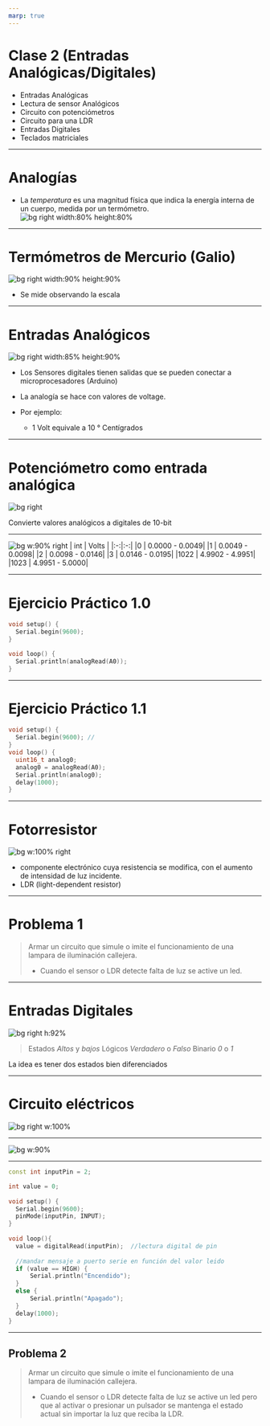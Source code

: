 ```yaml
---
marp: true
---
```

<!--
author: "Pablo Moreira"
theme: default
paginate: true
size: 16:9
footer: "[Link](https://github.com/pablomoreira/arduino_01/blob/main/clase01.md)"


-->

<style>
r { color: Red }
o { color: Orange }
g { color: Green }
</style> 

# **Clase 2 (Entradas Analógicas/Digitales)**
- Entradas Analógicas
- Lectura de sensor Analógicos
- Circuito con potenciómetros
- Circuito para una LDR
- Entradas Digitales
- Teclados matriciales
---
# **Analogías**

- La  *temperatura* es una magnitud física que indica la energía interna de un cuerpo, medida por un termómetro.
![bg right width:80% height:80%](https://upload.wikimedia.org/wikipedia/commons/6/6d/Translational_motion.gif)

---

# **Termómetros de Mercurio (Galio)**

![bg right width:90% height:90%](img/thermometers.jpg)
- Se mide observando la escala

---

# **Entradas Analógicos**

![bg right width:85% height:90%](https://i0.wp.com/blog.330ohms.com/wp-content/uploads/2020/06/Arduino_lm35_bb.png?resize=696%2C860&ssl=1)

- Los Sensores digitales tienen salidas que se pueden conectar a microprocesadores (Arduino)

- La analogía se hace con valores de voltage.

- Por ejemplo:  
    - 1 Volt  equivale a 10 <span>&deg;</span> Centígrados

---

#  **Potenciómetro como entrada analógica**

![bg right ](img/arduino_pote.png)

Convierte valores analógicos a digitales de 10-bit



---

![bg w:90% right](img/analog-digital.png)
| int    | Volts    |
|:-:|:-:|
|0  | 0.0000 - 0.0049|
|1  | 0.0049 -  0.0098|
|2  | 0.0098 - 0.0146|
|3  | 0.0146 - 0.0195|
|1022  | 4.9902 - 4.9951|
|1023  | 4.9951 - 5.0000|


---
# **Ejercicio Práctico 1.0**


```cpp
void setup() {
  Serial.begin(9600);
}

void loop() {
  Serial.println(analogRead(A0)); 
}
```

---
# **Ejercicio Práctico 1.1**

```cpp
void setup() {
  Serial.begin(9600); //
}
void loop() {
  uint16_t analog0;
  analog0 = analogRead(A0);
  Serial.println(analog0); 
  delay(1000);
}
```
---

# Fotorresistor
![bg w:100% right](img/LDR1.png)
- componente electrónico cuya resistencia se modifica, con el aumento de intensidad de luz incidente.
- LDR (light-dependent resistor) 
---
# **Problema 1**

> Armar un circuito que simule o imite el funcionamiento de una lampara de iluminación callejera.
> - Cuando el sensor o LDR detecte falta de luz se active un led. 

---

# **Entradas Digitales**

![bg right h:92%](img/io_digital_levels.png)

> Estados *Altos* y *bajos*
> Lógicos *Verdadero* o *Falso*
> Binario *0* o *1*

La idea es tener dos estados bien diferenciados  

---
# **Circuito eléctricos**
![bg right w:100%](img/pullup_pulldown.png)

---
![bg w:90%](img/arduino-pulsador.png)

---
```cpp
const int inputPin = 2;

int value = 0;
 
void setup() {
  Serial.begin(9600);
  pinMode(inputPin, INPUT);
}
 
void loop(){
  value = digitalRead(inputPin);  //lectura digital de pin
 
  //mandar mensaje a puerto serie en función del valor leido
  if (value == HIGH) {
      Serial.println("Encendido");
  }
  else {
      Serial.println("Apagado");
  }
  delay(1000);
}

```
---
## Problema 2
> Armar un circuito que simule o imite el funcionamiento de una lampara de iluminación callejera.
> - Cuando el sensor o LDR detecte falta de luz se active un led pero que al activar o presionar un pulsador se mantenga el estado actual sin importar la luz que reciba la LDR.